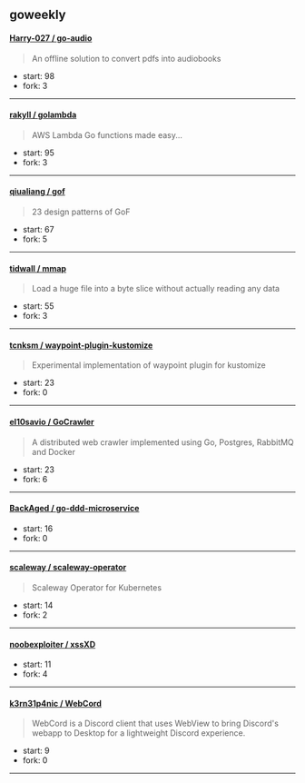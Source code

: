 ## goweekly

#### [Harry-027 / go-audio](https://github.com/Harry-027/go-audio)

> An offline solution to convert pdfs into audiobooks

+ start: 98
+ fork: 3

----


#### [rakyll / golambda](https://github.com/rakyll/golambda)

> AWS Lambda Go functions made easy...

+ start: 95
+ fork: 3

----


#### [qiualiang / gof](https://github.com/qiualiang/gof)

> 23 design patterns of GoF 

+ start: 67
+ fork: 5

----


#### [tidwall / mmap](https://github.com/tidwall/mmap)

> Load a huge file into a byte slice without actually reading any data

+ start: 55
+ fork: 3

----


#### [tcnksm / waypoint-plugin-kustomize](https://github.com/tcnksm/waypoint-plugin-kustomize)

> Experimental implementation of waypoint plugin for kustomize

+ start: 23
+ fork: 0

----


#### [el10savio / GoCrawler](https://github.com/el10savio/GoCrawler)

> A distributed web crawler implemented using Go, Postgres, RabbitMQ and Docker

+ start: 23
+ fork: 6

----


#### [BackAged / go-ddd-microservice](https://github.com/BackAged/go-ddd-microservice)

> 

+ start: 16
+ fork: 0

----


#### [scaleway / scaleway-operator](https://github.com/scaleway/scaleway-operator)

> Scaleway Operator for Kubernetes

+ start: 14
+ fork: 2

----


#### [noobexploiter / xssXD](https://github.com/noobexploiter/xssXD)

> 

+ start: 11
+ fork: 4

----


#### [k3rn31p4nic / WebCord](https://github.com/k3rn31p4nic/WebCord)

> WebCord is a Discord client that uses WebView to bring Discord's webapp to Desktop for a lightweight Discord experience.

+ start: 9
+ fork: 0

----

